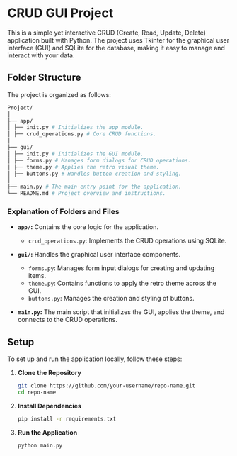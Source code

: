 # CRUD GUI Project

This is a simple yet interactive CRUD (Create, Read, Update, Delete) application built with Python. The project uses Tkinter for the graphical user interface (GUI) and SQLite for the database, making it easy to manage and interact with your data.

## Folder Structure

The project is organized as follows:

```bash
Project/
│
├── app/
│ ├── init.py # Initializes the app module.
│ ├── crud_operations.py # Core CRUD functions.
│
├── gui/
│ ├── init.py # Initializes the GUI module.
│ ├── forms.py # Manages form dialogs for CRUD operations.
│ ├── theme.py # Applies the retro visual theme.
│ ├── buttons.py # Handles button creation and styling.
│
├── main.py # The main entry point for the application.
└── README.md # Project overview and instructions.
```

### Explanation of Folders and Files

- **`app/`:** Contains the core logic for the application.
  - `crud_operations.py`: Implements the CRUD operations using SQLite.

- **`gui/`:** Handles the graphical user interface components.
  - `forms.py`: Manages form input dialogs for creating and updating items.
  - `theme.py`: Contains functions to apply the retro theme across the GUI.
  - `buttons.py`: Manages the creation and styling of buttons.

- **`main.py`:** The main script that initializes the GUI, applies the theme, and connects to the CRUD operations.

## Setup

To set up and run the application locally, follow these steps:

1. **Clone the Repository**

   ```bash
   git clone https://github.com/your-username/repo-name.git
   cd repo-name
   ```
2. **Install Dependencies**

   ```bash
   pip install -r requirements.txt
   ```
   
3. **Run the Application**

   ```bash
   python main.py
   ```
